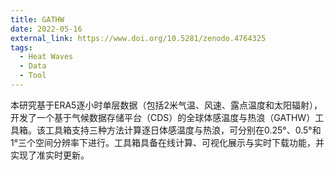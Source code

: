 ```yaml
---
title: GATHW
date: 2022-05-16
external_link: https://www.doi.org/10.5281/zenodo.4764325
tags:
  - Heat Waves
  - Data
  - Tool
---
```


本研究基于ERA5逐小时单层数据（包括2米气温、风速、露点温度和太阳辐射），开发了一个基于气候数据存储平台（CDS）的全球体感温度与热浪（GATHW）工具箱。该工具箱支持三种方法计算逐日体感温度与热浪，可分别在0.25°、0.5°和1°三个空间分辨率下进行。工具箱具备在线计算、可视化展示与实时下载功能，并实现了准实时更新。

<!--more-->
